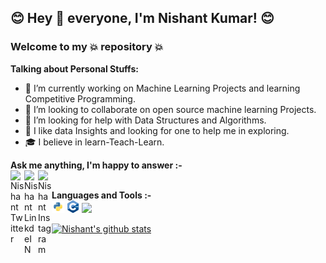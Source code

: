 ## 😊 Hey 👋 everyone, I'm Nishant Kumar! 😊
### Welcome to my 💥 repository 💥

**Talking about Personal Stuffs:**
- 🔭 I’m currently working on Machine Learning Projects and learning Competitive Programming.
- 👯 I’m looking to collaborate on open source machine learning Projects.
- 🤔 I’m looking for help with Data Structures and Algorithms.
- 🤔 I like data Insights and looking for one to help me in exploring.
- 🎓 I believe in learn-Teach-Learn.

**Ask me anything, I'm happy to answer :-**  
<a href="https://twitter.com/nishant_1303">
  <img align="left" alt="Nishant Twitter" width="22px" src="https://cdn.jsdelivr.net/npm/simple-icons@v3/icons/twitter.svg" />
</a>
<a href="www.linkedin.com/in/nishant-kumar-365395193">
  <img align="left" alt="Nishant LinkdeIN" width="22px" src="https://cdn.jsdelivr.net/npm/simple-icons@v3/icons/linkedin.svg" />
</a>
<a href="https://www.instagram.com/_nishant.shekhar/">
  <img align="left" alt="Nishant Instagram" width="22px" src="https://cdn.jsdelivr.net/npm/simple-icons@v3/icons/instagram.svg" />
</a>
<br />

**Languages and Tools :-**  
<code><img height="20" src="https://raw.githubusercontent.com/github/explore/80688e429a7d4ef2fca1e82350fe8e3517d3494d/topics/python/python.png"></code>
<code><img height="20" src="https://raw.githubusercontent.com/github/explore/80688e429a7d4ef2fca1e82350fe8e3517d3494d/topics/cpp/cpp.png"></code>
<code><img height="20" src="https://upload.wikimedia.org/wikipedia/commons/thumb/1/10/CSS3_and_HTML5_logos_and_wordmarks.svg/791px-CSS3_and_HTML5_logos_and_wordmarks.svg.png"></code>

[![Nishant's github stats](https://github-readme-stats.vercel.app/api?username=nishant-19041)](https://github.com/nishant-19041/github-readme-stats)
